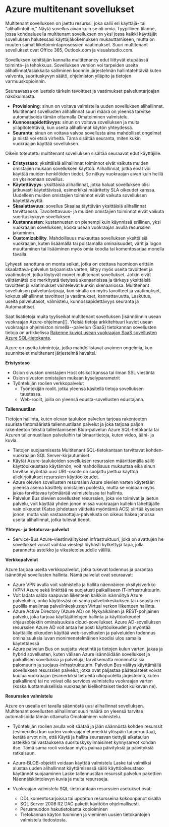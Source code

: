 <properties
    pageTitle="Usean vuokraajan Web-sovelluksen kuvion | Microsoft Azure"
    description="Etsi arkkitehtuuri yhteenvetoja ja rakenne-kuviot, jotka kuvaavat ottamisesta käyttöön usean vuokraajan web-sovelluksen käyttöön Azure."
    services=""
    documentationCenter=".net"
    authors="wadepickett" 
    manager="wpickett"
    editor=""/>

<tags
    ms.service="active-directory"
    ms.workload="identity"
    ms.tgt_pltfrm="na"
    ms.devlang="dotnet"
    ms.topic="article"
    ms.date="06/05/2015"
    ms.author="wpickett"/>

# <a name="multitenant-applications-in-azure"></a>Azure multitenant sovellukset

Multitenant sovelluksen on jaettu resurssi, joka sallii eri käyttäjä- tai "alihallintoihin," Näytä sovellus aivan kuin se oli omia. Tyypillinen tilanne, jossa kohdealueella multitenant sovelluksen on yksi jossa kaikki käyttäjät sovelluksen halutessasi käyttäjäkokemuksen mukauttamiseen, mutta on muuten samat liiketoimintaprosessien vaatimukset. Suuri multitenant sovellukset ovat Office 365, Outlook.com ja visualstudio.com.

Sovelluksen kehittäjän kannalta multitenancy edut liittyvät etupäässä toiminta- ja tehokkuus. Sovelluksen version voi tarpeiden useita alihallinnat/asiakkaita salliminen koonnin järjestelmän hallintatehtäviä kuten valvonta, suorituskyvyn säätö, ohjelmiston ylläpito ja tietojen varmuuskopioinnin.

Seuraavassa on luettelo tärkein tavoitteet ja vaatimukset palveluntarjoajan näkökulmasta.

- **Provisioning**: sinun on voitava valmistella uuden sovelluksen alihallinnat.  Multitenant sovellusten alihallinnat suuri määrä on yleensä tarvitse automatisoida tämän ottamalla Omatoiminen valmistelu.
- **Kunnossapidettävyys**: sinun on voitava sovelluksen ja muita ylläpitotehtäviä, kun useita alihallinnat käytön yhteydessä.
- **Seuranta**: sinun on voitava valvoa sovellusta aina mahdolliset ongelmat ja niistä voi etsiä virheitä. Tämä sisältää seuranta, miten kukin vuokraajan käyttää sovelluksen.

Oikein toteutettu multitenant sovelluksen sisältää seuraavat edut käyttäjille.

- **Eristystaso**: yksittäisiä alihallinnat toiminnot eivät vaikuta muiden omistajien mukaan sovelluksen käyttöä. Alihallinnat, jotka eivät voi käyttää muiden henkilöiden tiedot. Se näkyy vuokraajan aivan kuin heillä on yksinomaan sovellus.
- **Käytettävyys**: yksittäisiä alihallinnat, jotka haluat sovelluksen olisi jatkuvasti käytettävissä, esimerkiksi määritetty SLA oikeudet kanssa. Uudelleen muiden omistajien toiminnot eivät vaikuta sovelluksen käytettävyyttä.
- **Skaalattavuus**: sovellus Skaalaa täyttävän yksittäisiä alihallinnat tarvittaessa. Tavoitettavuus- ja muiden omistajien toiminnot eivät vaikuta suorituskykyyn sovelluksen.
- **Kustannusten**: kustannusten on pienempi kuin käynnissä erillinen, yksi vuokraajan sovelluksen, koska usean vuokraajan avulla resurssien jakaminen.
- **Customizability**. Mahdollisuus mukauttaa sovelluksen yksittäisiä vuokraajan, kuten lisäämällä tai poistamalla ominaisuudet, värit ja logon muuttaminen tai lisääminen myös omia koodia tai komentosarjaa monella tavalla.

Lyhyesti sanottuna on monta seikat, jotka on otettava huomioon erittäin skaalattava-palvelun tarjoamista varten, liittyy myös useita tavoitteet ja vaatimukset, jotka löytyvät monet multitenant sovellukset. Jotkin eivät välttämättä ole merkitystä tietyissä skenaarioissa ja tärkeys yksittäisiä tavoitteet ja vaatimukset vaihtelevat kunkin skenaariossa. Multitenant sovelluksen palveluntarjoaja, kun sinulla on myös tavoitteet ja vaatimukset, kokous alihallinnat tavoitteet ja vaatimukset, kannattavuutta, Laskutus, useita palvelutasot, valmistelu, kunnossapidettävyys seuranta ja Automaattiset.

Saat lisätietoja muita tyyliseikat multitenant sovelluksen [isännöinnin usean vuokraajan Azure-ohjelman][]. Yleisiä tietoja arkkitehtuuri kuviot usean vuokraajan ohjelmiston nimellä--palvelun (SaaS) tietokannan sovellusten tietoja on artikkelissa [Rakenne kuviot usean vuokraajan SaaS sovellusten Azure SQL-tietokanta](./sql-database/sql-database-design-patterns-multi-tenancy-saas-applications.md). 

Azure on useita toimintoja, jotka mahdollistavat avaimen ongelmia, kun suunnittelet multitenant järjestelmä havaitsi.

**Eristystaso**

- Osion sivuston omistajien Host otsikot kanssa tai ilman SSL viestintä
- Osion sivuston omistajien mukaan kyselyparametrit
- Työntekijän roolien verkkopalvelut
    - Työntekijän roolit. jotka yleensä käsitellä tietoja sovelluksen taustassa.
    - Web-roolit, joilla on yleensä edusta-sovellusten edustajana.

**Tallennustilan**

Tietojen hallinta, kuten olevan taulukon palvelun tarjoaa rakenteeton suurista tietomääristä tallennustilaan palvelut ja joka tarjoaa paljon rakenteeton tekstiä tallentamiseen Blob-palvelun Azure SQL-tietokanta tai Azuren tallennustilaan palveluihin tai binaaritietoja, kuten video, ääni- ja kuvia.

- Tietojen suojaamisesta Multitenant SQL-tietokantaan tarvittavat kohden-vuokraajan SQL Server-kirjautumiset.
- Käytät Azure-taulukoiden sovelluksen resurssien määrittämällä säilö käyttöoikeustaso käytännön, voit mahdollisuus mukauttaa eikä sinun tarvitse myöntää uusi URL-osoite on suojattu jaettua käyttöä allekirjoitukset resurssien käyttöoikeudet.
- Azure olevien sovellusten resurssien Azure olevien varten käytetään yleensä asema käsittely omistajien puolesta, mutta se voidaan myös jakaa tarvittavaa työmäärää valmistelussa tai hallinta.
- Palvelun Bus olevien sovellusten resurssien, joka vie toimivat ja jaetun palvelu, voit käyttää yhden jonon missä vuokraajan kullekin lähettäjälle vain oikeudet (Katso johdetaan väitteitä myöntämä ACS) siirtää kyseisen jonon, mutta vain vastaanottajia-palvelusta on oikeus hakea jonossa useita alihallinnat, jotka tulevat tiedot.


**Yhteys- ja tietoturva-palvelut**

- Service-Bus Azure-viestinvälityksen infrastruktuuri, joka on avattujen he sovellukset voivat vaihtaa viestejä löyhästi kytkettyjä tapa, jolla parannettu asteikko ja vikasietoisuudelle välillä.

**Verkkopalvelut**

Azure tarjoaa useita verkkopalvelut, jotka tukevat todennus ja parantaa isännöityä sovellusten hallinta. Nämä palvelut ovat seuraavat:

- Azure VPN avulla voit valmistella ja hallita näennäinen yksityisverkko (VPN) Azure sekä linkittää ne suojatusti paikalliseen IT-infrastruktuurin.
- Voit ladata saldo saapuvan liikenteen kaikkiin isännöityä Azure palveluihin, onko käytössäsi on sama palvelinkeskuksen tai useasta eri puolilla maailmaa palvelinkeskusten Virtual verkon liikenteen hallinta.
- Azure Active Directory (Azure AD) on Nykyaikainen ja REST-pohjainen palvelu, joka tarjoaa käyttäjätietojen hallinta ja käyttöoikeudet ohjausobjektin ominaisuuksia cloud-sovellukset. Azure AD-sovelluksen resurssien Azure AD voit antaa helposti käyttöoikeudet ja myöntää käyttäjille oikeuden käyttää web-sovellusten ja palveluiden todennus ominaisuuksia luvan monimenetelmäinen koodisi ulos samalla käytettäessä
- Azure palvelun Bus on suojattu viestintä ja tietojen kulun varten, jakaa ja hybrid sovellusten, kuten välisen Azure isännöidään sovellukset ja paikallisen sovelluksia ja palveluja, tarvitsematta monimutkaisia palomuurin ja suojaus-infrastruktuurin. Palvelun Bus välitys käyttämällä sovelluksen resurssien palvelut, jotka ovat paljastaa päätepisteet voivat kuulua vuokraajan (esimerkiksi tietueita ulkopuolella järjestelmä, kuten paikallinen) tai ne voivat olla services valmisteltu vuokraajan varten (koska luottamuksellisia vuokraajan kielikohtaiset tiedot kulkevan ne).



**Resurssien valmistelu**

Azure on usealla eri tavalla säännöstä uusi alihallinnat sovelluksen. Multitenant sovellusten alihallinnat suuri määrä on yleensä tarvitse automatisoida tämän ottamalla Omatoiminen valmistelu.

- Työntekijän roolien avulla voit säätää ja jään säännöstä kohden resurssit (esimerkiksi kun uuden vuokraajan etumerkki ylöspäin tai peruuttaa), kerätä arvot niin, että Käytä ja hallita seuraavan tiettyjä aikataulun asteikko tai vastauksena suorituskykyilmaisimet kynnysarvot kohdan itse. Tämä sama rooli voidaan myös painaa päivityksiä ja päivityksiä ratkaisuun.
- Azure-BLOB-objektit voidaan käyttää valmistelu Laske tai valmiiksi alustaa uuden alihallinnat käyttämisessä säilö käyttöoikeustaso käytännöt suojaaminen Laske tallennustilan resurssit palvelun pakettien Näennäiskiintolevyn kuvia ja muita resursseja.
- Vuokraajan valmistelu SQL-tietokantaan resurssien asetukset ovat:

    -   DDL komentosarjoissa tai upotetun resursseina kokoonpanot sisällä
    -   SQL Server 2008 R2 DAC paketit käyttöön ohjelmallisesti.
    -   Perusmuodon hakutietokanta kopioiminen
    -   Tietokannan käytön tuominen ja vieminen uusien tietokantojen valmistelu tiedostosta.



<!--links-->

[Usean vuokraajan Azure-ohjelman isännöinnin]: http://msdn.microsoft.com/library/hh534480.aspx
[Designing Multitenant Applications on Azure]: http://msdn.microsoft.com/library/windowsazure/hh689716
